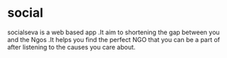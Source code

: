 # social
socialseva is a web based app .It aim to shortening the gap between you and the Ngos .It helps you find the perfect NGO that you can be a part of after listening to the causes you care about.
